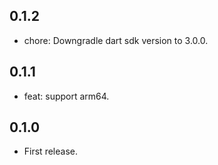 ## 0.1.2

* chore: Downgradle dart sdk version to 3.0.0.

## 0.1.1

* feat: support arm64.

## 0.1.0

* First release.
